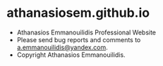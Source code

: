 athanasiosem.github.io
======================
* Athanasios Emmanouilidis Professional Website
* Please send bug reports and comments to a.emmanouilidis@yandex.com.
* Copyright Athanasios Emmanouilidis.
